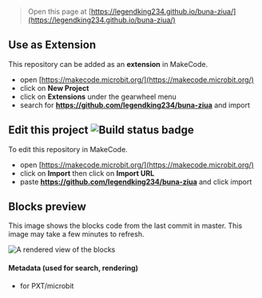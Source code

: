 
> Open this page at [https://legendking234.github.io/buna-ziua/](https://legendking234.github.io/buna-ziua/)

## Use as Extension

This repository can be added as an **extension** in MakeCode.

* open [https://makecode.microbit.org/](https://makecode.microbit.org/)
* click on **New Project**
* click on **Extensions** under the gearwheel menu
* search for **https://github.com/legendking234/buna-ziua** and import

## Edit this project ![Build status badge](https://github.com/legendking234/buna-ziua/workflows/MakeCode/badge.svg)

To edit this repository in MakeCode.

* open [https://makecode.microbit.org/](https://makecode.microbit.org/)
* click on **Import** then click on **Import URL**
* paste **https://github.com/legendking234/buna-ziua** and click import

## Blocks preview

This image shows the blocks code from the last commit in master.
This image may take a few minutes to refresh.

![A rendered view of the blocks](https://github.com/legendking234/buna-ziua/raw/master/.github/makecode/blocks.png)

#### Metadata (used for search, rendering)

* for PXT/microbit
<script src="https://makecode.com/gh-pages-embed.js"></script><script>makeCodeRender("{{ site.makecode.home_url }}", "{{ site.github.owner_name }}/{{ site.github.repository_name }}");</script>
